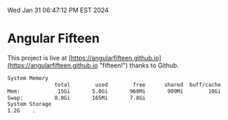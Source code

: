 Wed Jan 31 06:47:12 PM EST 2024

# Angular Fifteen


This project is live at [https://angularfifteen.github.io](https://angularfifteen.github.io "fifteen!") thanks to Github.

```bash
System Memory
               total        used        free      shared  buff/cache   available
Mem:            15Gi       5.0Gi       960Mi       909Mi        10Gi        10Gi
Swap:          8.0Gi       165Mi       7.8Gi
System Storage
1.2G	.
